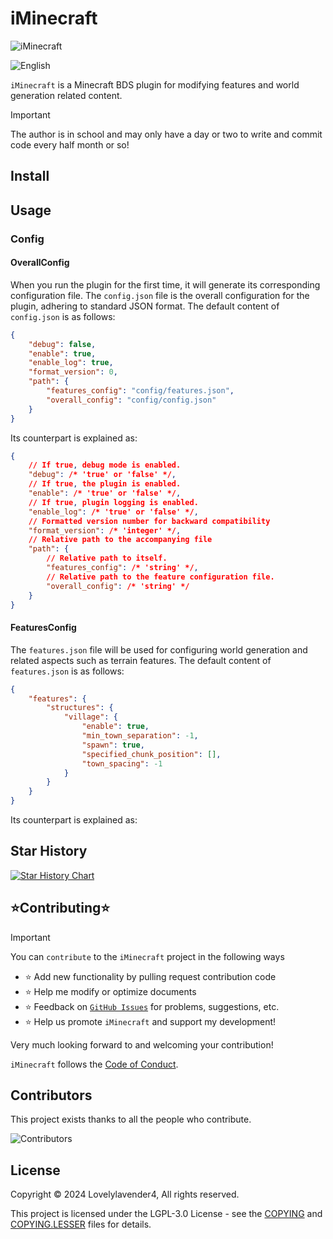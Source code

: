 # iMinecraft

![iMinecraft](https://socialify.git.ci/Lovelylavender4/Minecraft/image?description=1&font=Raleway&forks=1&issues=1&language=1&name=1&owner=1&pattern=Circuit%20Board&pulls=1&stargazers=1&theme=Auto)

![English](https://img.shields.io/badge/English-inactive?style=for-the-badge)

`iMinecraft` is a Minecraft BDS plugin for modifying features and world generation related content.

> [!IMPORTANT]
>
> The author is in school and may only have a day or two to write and commit code every half month or so!

## Install

## Usage

### Config

#### OverallConfig

When you run the plugin for the first time, it will generate its corresponding configuration file.
The `config.json` file is the overall configuration for the plugin, adhering to standard JSON format.
The default content of `config.json` is as follows:

```json
{
    "debug": false,
    "enable": true,
    "enable_log": true,
    "format_version": 0,
    "path": {
        "features_config": "config/features.json",
        "overall_config": "config/config.json"
    }
}
```

Its counterpart is explained as:

```json
{
    // If true, debug mode is enabled.
    "debug": /* 'true' or 'false' */,
    // If true, the plugin is enabled.
    "enable": /* 'true' or 'false' */,
    // If true, plugin logging is enabled.
    "enable_log": /* 'true' or 'false' */,
    // Formatted version number for backward compatibility
    "format_version": /* 'integer' */,
    // Relative path to the accompanying file
    "path": {
        // Relative path to itself.
        "features_config": /* 'string' */,
        // Relative path to the feature configuration file.
        "overall_config": /* 'string' */
    }
}
```

#### FeaturesConfig

The `features.json` file will be used for configuring world generation and related aspects such as terrain features. The default content of `features.json` is as follows:

```json
{
    "features": {
        "structures": {
            "village": {
                "enable": true,
                "min_town_separation": -1,
                "spawn": true,
                "specified_chunk_position": [],
                "town_spacing": -1
            }
        }
    }
}
```

Its counterpart is explained as:

## Star History

[![Star History Chart](https://api.star-history.com/svg?repos=Lovelylavender4/Minecraft&type=Date)](https://star-history.com/#Lovelylavender4/Minecraft&Date)

## ⭐Contributing⭐

> [!IMPORTANT]
>
> You can ``contribute`` to the `iMinecraft` project in the following ways
>
> - ⭐ Add new functionality by pulling request contribution code
> - ⭐ Help me modify or optimize documents
> - ⭐ Feedback on [`GitHub Issues`](https://github.com/Lovelylavender4/Minecraft/issues) for problems, suggestions, etc.
> - ⭐ Help us promote `iMinecraft` and support my development!
>
> Very much looking forward to and welcoming your contribution!

`iMinecraft` follows the [Code of Conduct](https://www.contributor-covenant.org/version/2/1/code_of_conduct/).

## Contributors

This project exists thanks to all the people who contribute.

![Contributors](https://contrib.rocks/image?repo=Lovelylavender4/Minecraft)

## License

Copyright © 2024 Lovelylavender4, All rights reserved.

This project is licensed under the LGPL-3.0 License - see the [COPYING](COPYING) and [COPYING.LESSER](COPYING.LESSER) files for details.
